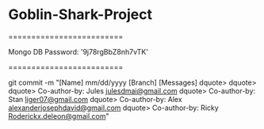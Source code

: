 # Goblin-Shark-Project


=========================

Mongo DB Password: '9j78rgBbZ8nh7vTK'

=========================

git commit -m "[Name] mm/dd/yyyy [Branch] [Messages]
dquote>
dquote>
dquote> Co-author-by: Jules <julesdmai@gmail.com>
dquote> Co-author-by: Stan <liger07@gmail.com>
dquote> Co-author-by: Alex <alexanderjosephdavid@gmail.com>
dquote> Co-author-by: Ricky <Roderickx.deleon@gmail.com>"